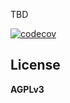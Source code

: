 TBD

[![codecov](https://codecov.io/gh/imcotton/pkg-fence/graph/badge.svg)](https://codecov.io/gh/imcotton/pkg-fence)





## License

**AGPLv3**

